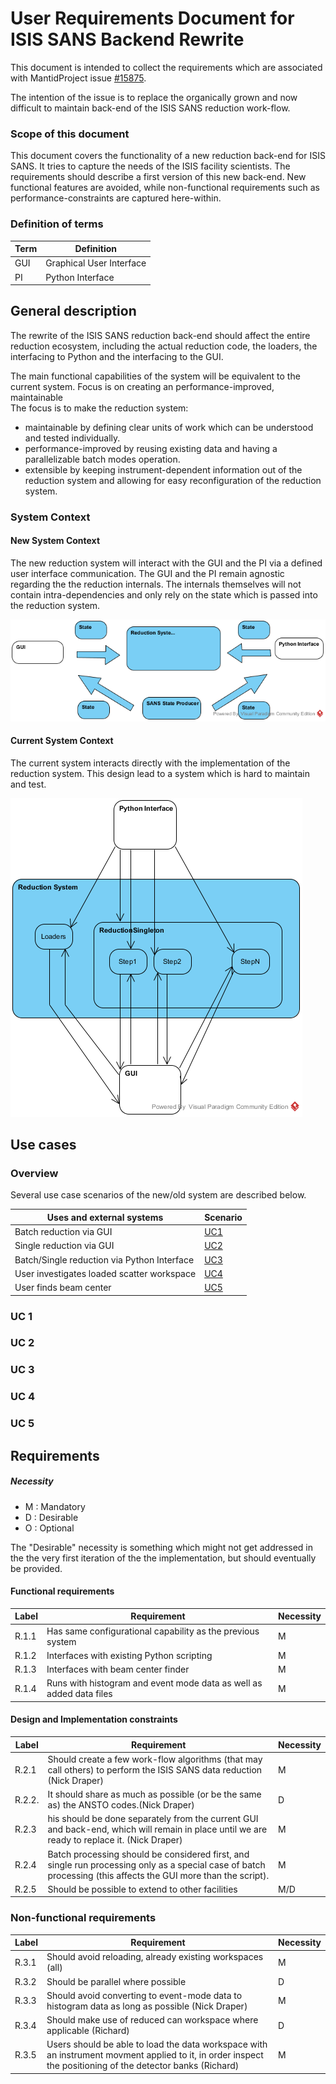 # User Requirements Document for ISIS SANS Backend Rewrite

This document is intended to collect the requirements which are associated with
MantidProject issue [#15875](https://github.com/mantidproject/mantid/issues/15875).

The intention of the issue is to replace the organically grown and now difficult to
maintain back-end of the ISIS SANS reduction work-flow.

### Scope of this document

This document covers the functionality of a new reduction back-end for ISIS SANS.
It tries to capture the needs of the ISIS facility scientists. The requirements
should describe a first version of this new back-end. New functional features are
avoided, while non-functional requirements such as performance-constraints are
captured here-within.

### Definition of terms

| Term  | Definition|
|------|------------|
|GUI   | Graphical User Interface|
| PI   | Python Interface |


## General description

The rewrite of the ISIS SANS reduction back-end should affect the entire reduction ecosystem, including the actual reduction code, the loaders, the interfacing to Python and the interfacing to the GUI.

The main functional capabilities of the system will be equivalent to the current system. Focus is on creating an performance-improved, maintainable  
The focus is to make the reduction system:
* maintainable by defining clear units of work which can be understood and tested individually.
* performance-improved by reusing existing data and having a parallelizable batch modes operation.
* extensible by keeping instrument-dependent information out of the reduction system and allowing for easy reconfiguration of the reduction system.

### System Context

#### New System Context

The new reduction system will interact with the GUI and the PI via a defined
user interface communication. The GUI and the PI remain agnostic regarding the
the reduction internals. The internals themselves will not contain intra-dependencies and only rely on the state which is passed into the reduction system.

![](./Images/System_Context_New.png)


#### Current System Context

The current system interacts directly with the implementation of the reduction system. This design lead to a system which is hard to maintain and test.

![](./Images/System_Context_Old.png)


## Use cases
### Overview
Several use case scenarios of the new/old system are described below.

| Uses and external systems | Scenario|
|---------------------------|---------|
| Batch reduction via GUI   |   [UC1](#UC1)  |
| Single reduction via GUI  |   [UC2](#UC2)   |
| Batch/Single reduction via Python Interface| [UC3](#UC3)  |
| User investigates loaded scatter workspace | [UC4](#UC4) |
| User finds beam center |   [UC5](#UC5)  |

### UC 1 <a name="UC1"></a>

### UC 2 <a name="UC2"></a>

### UC 3 <a name="UC3"></a>

### UC 4 <a name="UC4"></a>

### UC 5 <a name="UC5"></a>

## Requirements

##### Necessity

* M : Mandatory
* D : Desirable
* O : Optional

The "Desirable" necessity is something which might not get addressed in the
the very first iteration of the the implementation, but should eventually be
provided.

#### Functional requirements

| Label  | Requirement    |   Necessity |
|--------|----------------|-------------|
| R.1.1  | Has same configurational capability as the previous system | M |
| R.1.2  | Interfaces with existing Python scripting | M |
| R.1.3  | Interfaces with beam center finder | M |
| R.1.4  | Runs with histogram and event mode data as well as added data files | M|

#### Design and Implementation constraints

| Label  | Requirement    |   Necessity |
|--------|----------------|-------------|
| R.2.1  | Should create a few work-flow algorithms (that may call others) to perform the ISIS SANS data reduction (Nick Draper) | M|
| R.2.2. | It should share as much as possible (or be the same as) the ANSTO codes.(Nick Draper)  |  D|
| R.2.3 | his should be done separately from the current GUI and back-end, which will remain in place until we are ready to replace it. (Nick Draper) | M |
|R.2.4 |  Batch processing should be considered first, and single run processing only as a special case of batch processing (this affects the GUI more than the script). | M|
| R.2.5 | Should be possible to extend to other facilities | M/D|

### Non-functional requirements

| Label  | Requirement    |   Necessity |
|--------|----------------|-------------|
| R.3.1  | Should avoid reloading, already existing workspaces (all) | M |
| R.3.2  | Should be parallel where possible | D |
| R.3.3  | Should avoid converting to event-mode data to histogram data as long as possible (Nick Draper)| M|
| R.3.4 | Should make use of reduced can workspace where applicable (Richard) | D|
| R.3.5 | Users should be able to load the data workspace with an instrument movment applied to it, in order inspect the positioning of the detector banks (Richard) | M | 
